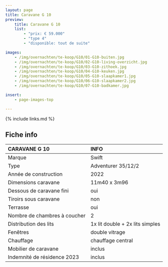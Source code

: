 ```yaml
---
layout: page
title: Caravane G 10
preview:
    title: Caravane G 10
    list:
        - "prix: € 59.000"
        - "type 4"
        - "disponible: tout de suite"

images:
    - /img/overnachten/te-koop/G10/01-G10-buiten.jpg
    - /img/overnachten/te-koop/G10/02-G10-living-overzicht.jpg
    - /img/overnachten/te-koop/G10/03-G10-zithoek.jpg
    - /img/overnachten/te-koop/G10/04-G10-keuken.jpg
    - /img/overnachten/te-koop/G10/05-G10-slaapkamer1.jpg
    - /img/overnachten/te-koop/G10/06-G10-slaapkamer2.jpg
    - /img/overnachten/te-koop/G10/07-G10-badkamer.jpg

insert:
    - page-images-top

---
```


{% include links.md %}


## Fiche info

CARAVANE G 10               | INFO        |
:---------------------------|:------------|
Marque                      |Swift
Type                        |Adventurer 35/12/2
Année de construction       |2022
Dimensions caravane         |11m40 x 3m96
Dessous de caravane fini    |oui
Tiroirs sous caravane       |non
Terrasse                    |oui
Nombre de chambres à coucher|2
Distribution des lits       |1x lit double + 2x lits simples
Fenêtres                    |double vitrage
Chauffage                   |chauffage central
Mobilier de caravane        |inclus
Indemnité de résidence 2023 |inclus
